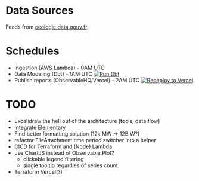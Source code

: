 # Data Sources

Feeds from [ecologie.data.gouv.fr](https://ecologie.data.gouv.fr/datasets/55f0463d88ee3849f5a46ec1).

# Schedules

- Ingestion (AWS Lambda) - 0AM UTC
- Data Modeling (Dbt) - 1AM UTC [![Run Dbt](https://github.com/cubitouch/energy-data-exploration/actions/workflows/run-dbt.yml/badge.svg)](https://github.com/cubitouch/energy-data-exploration/actions/workflows/run-dbt.yml)
- Publish reports (ObservableHQ/Vercel) - 2AM UTC [![Redeploy to Vercel](https://github.com/cubitouch/energy-data-exploration/actions/workflows/redeploy-vercel.yml/badge.svg)](https://github.com/cubitouch/energy-data-exploration/actions/workflows/redeploy-vercel.yml)

# TODO
- Excalidraw the hell ouf of the architecture (tools, data flow)
- Integrate [Elementary](https://docs.elementary-data.com/oss/oss-introduction)
- Find better formatting solution (12k MW -> 12B W?)
- refactor FileAttachment time period switcher into a helper
- CICD for Terraform and (Node) Lambda
- use ChartJS instead of Observable.Plot?
  - clickable legend filtering
  - single tooltip regardles of series count
- Terraform Vercel(?)

